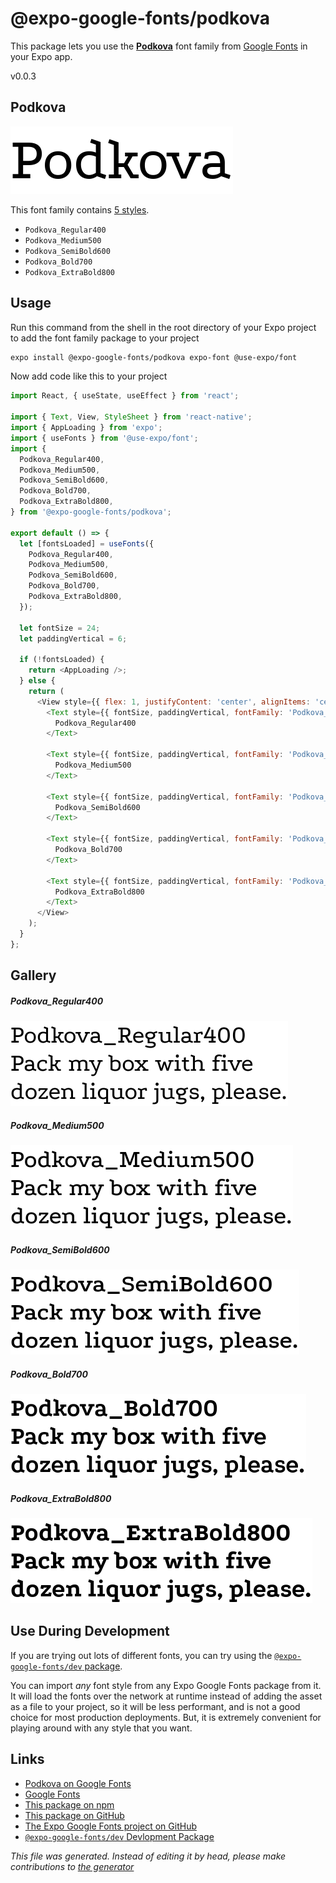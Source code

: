 # @expo-google-fonts/podkova

This package lets you use the [**Podkova**](https://fonts.google.com/specimen/Podkova) font family from [Google Fonts](https://fonts.google.com/) in your Expo app.

v0.0.3

## Podkova

![Podkova](./font-family.png)

This font family contains [5 styles](#gallery).

- `Podkova_Regular400`
- `Podkova_Medium500`
- `Podkova_SemiBold600`
- `Podkova_Bold700`
- `Podkova_ExtraBold800`

## Usage

Run this command from the shell in the root directory of your Expo project to add the font family package to your project
```sh
expo install @expo-google-fonts/podkova expo-font @use-expo/font
```

Now add code like this to your project
```js
import React, { useState, useEffect } from 'react';

import { Text, View, StyleSheet } from 'react-native';
import { AppLoading } from 'expo';
import { useFonts } from '@use-expo/font';
import {
  Podkova_Regular400,
  Podkova_Medium500,
  Podkova_SemiBold600,
  Podkova_Bold700,
  Podkova_ExtraBold800,
} from '@expo-google-fonts/podkova';

export default () => {
  let [fontsLoaded] = useFonts({
    Podkova_Regular400,
    Podkova_Medium500,
    Podkova_SemiBold600,
    Podkova_Bold700,
    Podkova_ExtraBold800,
  });

  let fontSize = 24;
  let paddingVertical = 6;

  if (!fontsLoaded) {
    return <AppLoading />;
  } else {
    return (
      <View style={{ flex: 1, justifyContent: 'center', alignItems: 'center' }}>
        <Text style={{ fontSize, paddingVertical, fontFamily: 'Podkova_Regular400' }}>
          Podkova_Regular400
        </Text>

        <Text style={{ fontSize, paddingVertical, fontFamily: 'Podkova_Medium500' }}>
          Podkova_Medium500
        </Text>

        <Text style={{ fontSize, paddingVertical, fontFamily: 'Podkova_SemiBold600' }}>
          Podkova_SemiBold600
        </Text>

        <Text style={{ fontSize, paddingVertical, fontFamily: 'Podkova_Bold700' }}>
          Podkova_Bold700
        </Text>

        <Text style={{ fontSize, paddingVertical, fontFamily: 'Podkova_ExtraBold800' }}>
          Podkova_ExtraBold800
        </Text>
      </View>
    );
  }
};

```

## Gallery

##### Podkova_Regular400
![Podkova_Regular400](./0add25e02638273bd9b4fcf35c8b76256a3a4e03952c161c48592fae22c5fc34.ttf.png)

##### Podkova_Medium500
![Podkova_Medium500](./3f02b4ccaed0ce6f2b29a1a9a6a7d4277651708435bc6f85466d43b1f7946980.ttf.png)

##### Podkova_SemiBold600
![Podkova_SemiBold600](./0cc312c8ebd6612b3c99e662d435f1299506dd87fe2eda68b3a99a77910ff84b.ttf.png)

##### Podkova_Bold700
![Podkova_Bold700](./18a450ac10399ddda8864f93d96f61b5d636d2d450b6ce5b67ed4247c24b8fb4.ttf.png)

##### Podkova_ExtraBold800
![Podkova_ExtraBold800](./f608ec4d8cd807e20ea8e24c392d1d2a7480b32148f5ad72b5c133b6f630b8f6.ttf.png)


## Use During Development

If you are trying out lots of different fonts, you can try using the [`@expo-google-fonts/dev` package](https://www.npmjs.com/package/@expo-google-fonts/dev).

You can import *any* font style from any Expo Google Fonts package from it. It will load the fonts
over the network at runtime instead of adding the asset as a file to your project, so it will be 
less performant, and is not a good choice for most production deployments. But, it is extremely convenient
for playing around with any style that you want.

## Links

- [Podkova on Google Fonts](https://fonts.google.com/specimen/Podkova)
- [Google Fonts](https://fonts.google.com/)
- [This package on npm](https://www.npmjs.com/package/@expo-google-fonts/podkova)
- [This package on GitHub](https://github.com/expo/google-fonts/tree/master/font-packages/podkova)
- [The Expo Google Fonts project on GitHub](https://github.com/expo/google-fonts)
- [`@expo-google-fonts/dev` Devlopment Package](https://github.com/expo/google-fonts/tree/master/font-packages/dev)


*This file was generated. Instead of editing it by head, please make contributions to [the generator](https://github.com/expo/google-fonts/tree/master/packages/generator)*
